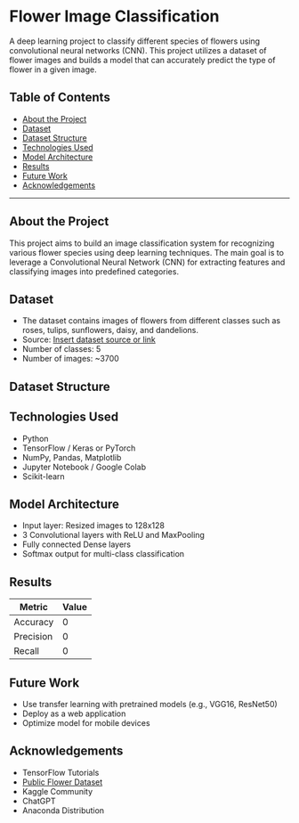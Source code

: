 # Flower Image Classification

A deep learning project to classify different species of flowers using convolutional neural networks (CNN). This project utilizes a dataset of flower images and builds a model that can accurately predict the type of flower in a given image.

## Table of Contents

- [About the Project](#about-the-project)
- [Dataset](#dataset)
- [Dataset Structure](#dataset-structure)
- [Technologies Used](#technologies-used)
- [Model Architecture](#model-architecture)
- [Results](#results)
- [Future Work](#future-work)
- [Acknowledgements](#acknowledgements)

---

## About the Project

This project aims to build an image classification system for recognizing various flower species using deep learning techniques. The main goal is to leverage a Convolutional Neural Network (CNN) for extracting features and classifying images into predefined categories.

## Dataset

- The dataset contains images of flowers from different classes such as roses, tulips, sunflowers, daisy, and dandelions.
- Source: [Insert dataset source or link](https://www.kaggle.com/datasets/imsparsh/flowers-dataset)
- Number of classes: 5
- Number of images: ~3700

## Dataset Structure

## Technologies Used

- Python
- TensorFlow / Keras or PyTorch
- NumPy, Pandas, Matplotlib
- Jupyter Notebook / Google Colab
- Scikit-learn

## Model Architecture

- Input layer: Resized images to 128x128
- 3 Convolutional layers with ReLU and MaxPooling
- Fully connected Dense layers
- Softmax output for multi-class classification

## Results
| Metric | Value |
|-----------------|-----------------|
| Accuracy      | 0 |
| Precision      | 0 |
| Recall      | 0 |

## Future Work
- Use transfer learning with pretrained models (e.g., VGG16, ResNet50)
- Deploy as a web application
- Optimize model for mobile devices

## Acknowledgements
- TensorFlow Tutorials
- [Public Flower Dataset](https://www.kaggle.com/datasets/imsparsh/flowers-dataset)
- Kaggle Community
- ChatGPT
- Anaconda Distribution












